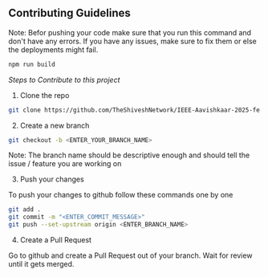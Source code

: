 ## Contributing Guidelines

Note: Befor pushing your code make sure that you run this command and don't have any errors. If you have any issues, make sure to fix them or else the deployments might fail.

```bash
npm run build
```

*Steps to Contribute to this project*

1. Clone the repo

```bash
git clone https://github.com/TheShiveshNetwork/IEEE-Aavishkaar-2025-fe
```

2. Create a new branch

```bash
git checkout -b <ENTER_YOUR_BRANCH_NAME>
```
Note: The branch name should be descriptive enough and should tell the issue / feature you are working on

3. Push your changes

To push your changes to github follow these commands one by one
```bash
git add .
git commit -m "<ENTER_COMMIT_MESSAGE>"
git push --set-upstream origin <ENTER_BRANCH_NAME>
```

4. Create a Pull Request

Go to github and create a Pull Request out of your branch.
Wait for review until it gets merged.